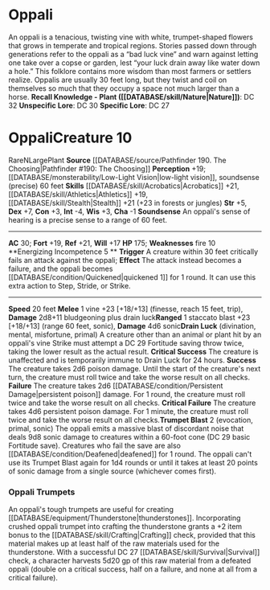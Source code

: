 ﻿---
ac: '30'
alignment: N
charisma: '-1'
constitution: '+3'
creature_ability:
- Drain Luck
- Energizing Incompetence
- Soundsense
- Trumpet Blast
dexterity: '+7'
fortitude: '+19'
hp: '175'
id: '2522'
intelligence: '-4'
land_speed: '20'
level: '10'
max_speed: '20'
name: Oppali
perception: '+19'
rarity: Rare
reflex: '+21'
sense:
- '[[DATABASE/monsterability/Low-Light Vision|low-light vision]]'
- soundsense (precise) 60 feet
size: Large
skill:
- '[[DATABASE/skill/Acrobatics|Acrobatics]] +21'
- '[[DATABASE/skill/Athletics|Athletics]] +19'
- '[[DATABASE/skill/Stealth|Stealth]] +21'
source: '[[DATABASE/source/Pathfinder 190. The Choosing|Pathfinder #190: The Choosing]]'
speed:
- 20 feet
strength: '+5'
strength_req: '5'
strongest_save:
- Reflex
trait:
- '[[DATABASE/trait/Plant|Plant]]'
- '[[DATABASE/trait/Rare|Rare]]'
type: Creature
vision: Low-light vision
weakest_save:
- Will
weakness:
- '[[DATABASE/trait/Fire|fire]] 10'
will: '+17'
wisdom: '+3'

---
# Oppali

An oppali is a tenacious, twisting vine with white, trumpet-shaped flowers that grows in temperate and tropical regions. Stories passed down through generations refer to the oppali as a “bad luck vine” and warn against letting one take over a copse or garden, lest “your luck drain away like water down a hole.” This folklore contains more wisdom than most farmers or settlers realize.
 Oppalis are usually 30 feet long, but they twist and coil on themselves so much that they occupy a space not much larger than a horse.
**Recall Knowledge - Plant ([[DATABASE/skill/Nature|Nature]])**: DC 32
**Unspecific Lore**: DC 30
**Specific Lore**: DC 27

# Oppali<span class="item-type">Creature 10</span>

<span class="trait-rare item-trait">Rare</span><span class="trait-alignment item-trait">N</span><span class="trait-size item-trait">Large</span><span class="item-trait">Plant</span>
**Source** [[DATABASE/source/Pathfinder 190. The Choosing|Pathfinder #190: The Choosing]]
**Perception** +19; [[DATABASE/monsterability/Low-Light Vision|low-light vision]], soundsense (precise) 60 feet
**Skills** [[DATABASE/skill/Acrobatics|Acrobatics]] +21, [[DATABASE/skill/Athletics|Athletics]] +19, [[DATABASE/skill/Stealth|Stealth]] +21 (+23 in forests or jungles)
**Str** +5, **Dex** +7, **Con** +3, **Int** -4, **Wis** +3, **Cha** -1
**Soundsense** An oppali's sense of hearing is a precise sense to a range of 60 feet.

---
**AC** 30; **Fort** +19, **Ref** +21, **Will** +17
**HP** 175; **Weaknesses** fire 10
<span class="in-box-ability">**Energizing Incompetence <span class="action-icon">5</span> ** **Trigger** A creature within 30 feet critically fails an attack against the oppali; **Effect** The attack instead becomes a failure, and the oppali becomes [[DATABASE/condition/Quickened|quickened 1]] for 1 round. It can use this extra action to Step, Stride, or Strike.</span>

---
**Speed** 20 feet
<span class="in-box-ability">**Melee** <span class="action-icon">1</span> vine +23 [+18/+13] (finesse, reach 15 feet, trip), **Damage** 2d8+11 bludgeoning plus drain luck</span><span class="in-box-ability">**Ranged** <span class="action-icon">1</span> staccato blast +23 [+18/+13] (range 60 feet, sonic), **Damage** 4d6 sonic</span><span class="in-box-ability">**Drain Luck** (divination, mental, misfortune, primal) A creature other than an animal or plant hit by an oppali's vine Strike must attempt a DC 29 Fortitude saving throw twice, taking the lower result as the actual result.
 **Critical Success** The creature is unaffected and is temporarily immune to Drain Luck for 24 hours.
 **Success** The creature takes 2d6 poison damage. Until the start of the creature's next turn, the creature must roll twice and take the worse result on all checks.
 **Failure** The creature takes 2d6 [[DATABASE/condition/Persistent Damage|persistent poison]] damage. For 1 round, the creature must roll twice and take the worse result on all checks.
 **Critical Failure** The creature takes 4d6 persistent poison damage. For 1 minute, the creature must roll twice and take the worse result on all checks.</span><span class="in-box-ability">**Trumpet Blast** <span class="action-icon">2</span> (evocation, primal, sonic) The oppali emits a massive blast of discordant noise that deals 9d8 sonic damage to creatures within a 60-foot cone (DC 29 basic Fortitude save). Creatures who fail the save are also [[DATABASE/condition/Deafened|deafened]] for 1 round. The oppali can't use its Trumpet Blast again for 1d4 rounds or until it takes at least 20 points of sonic damage from a single source (whichever comes first).</span>

###  Oppali Trumpets

An oppali's tough trumpets are useful for creating [[DATABASE/equipment/Thunderstone|thunderstones]]. Incorporating crushed oppali trumpet into crafting the thunderstone grants a +2 item bonus to the [[DATABASE/skill/Crafting|Crafting]] check, provided that this material makes up at least half of the raw materials used for the thunderstone. With a successful DC 27 [[DATABASE/skill/Survival|Survival]] check, a character harvests 5d20 gp of this raw material from a defeated oppali (double on a critical success, half on a failure, and none at all from a critical failure).